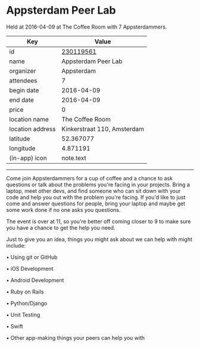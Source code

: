 # Appsterdam Peer Lab
Held at 2016-04-09 at The Coffee Room with 7 Appsterdammers.
        
|Key|Value
|---|---|
|id|[230119561](https://www.meetup.com/appsterdam/events/230119561/)|
|name|Appsterdam Peer Lab|
|organizer|Appsterdam|
|attendees|7|
|begin date|2016-04-09|
|end date|2016-04-09|
|price|0|
|location name|The Coffee Room|
|location address|Kinkerstraat 110, Amsterdam|
|latitude|52.367077|
|longitude|4.871191|
|(in-app) icon|note.text|

---

Come join Appsterdammers for a cup of coffee and a chance to ask questions or talk about the problems you're facing in your projects. Bring a laptop, meet other devs, and find someone who can sit down with your code and help you out with the problem you're facing. If you'd like to just come and answer questions for people, bring your laptop and maybe get some work done if no one asks you questions.

The event is over at 11, so you're better off coming closer to 9 to make sure you have a chance to get the help you need.

Just to give you an idea, things you might ask about we can help with might include:

• Using git or GitHub

• iOS Development

• Android Development

• Ruby on Rails

• Python/Django

• Unit Testing

• Swift

• Other app-making things your peers can help you with


